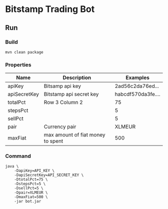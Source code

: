 
# Bitstamp Trading Bot

## Run

### Build
```
mvn clean package
```
### Properties
| Name | Description | Examples |
|----- | ---------- | ------- |
| apiKey| Bitsamp api key | 2ad56c2da76ed... |
| apiSecretKey | Bitstamp api secret key | habcdf570da3fe.... |
| totalPct | Row 3 Column 2 | 75 |
| stepsPct | | 5 |
| sellPct | | 5 |
| pair | Currency pair | XLMEUR |
| maxFiat | max amount of fiat money to spent | 500 |

### Command
```
java \
    -DapiKey=API_KEY \
    -DapiSecretKey=API_SECRET_KEY \
    -DtotalPct=75 \
    -DstepsPct=5 \
    -DsellPct=5 \
    -Dpair=XLMEUR \
    -DmaxFiat=500 \
    -jar bot.jar
```
